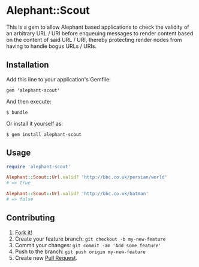 # Alephant::Scout

This is a gem to allow Alephant based applications to check the validity of an arbitrary URL / URI
before enqueuing messages to render content based on the content of said URL / URI, thereby protecting
render nodes from having to handle bogus URLs / URIs.

## Installation

Add this line to your application's Gemfile:

    gem 'alephant-scout'

And then execute:

    $ bundle

Or install it yourself as:

    $ gem install alephant-scout

## Usage

```rb
require 'alephant-scout'

Alephant::Scout::Url.valid? 'http://bbc.co.uk/persian/world'
# => true

Alephant::Scout::Url.valid? 'http://bbc.co.uk/batman'
# => false
```

## Contributing

1. [Fork it!](https://github.com/bbc-news/alephant-scout/fork)
2. Create your feature branch: `git checkout -b my-new-feature`
3. Commit your changes: `git commit -am 'Add some feature'`
4. Push to the branch: `git push origin my-new-feature`
5. Create new [Pull Request](https://github.com/bbc-news/alephant-scout/pulls).
